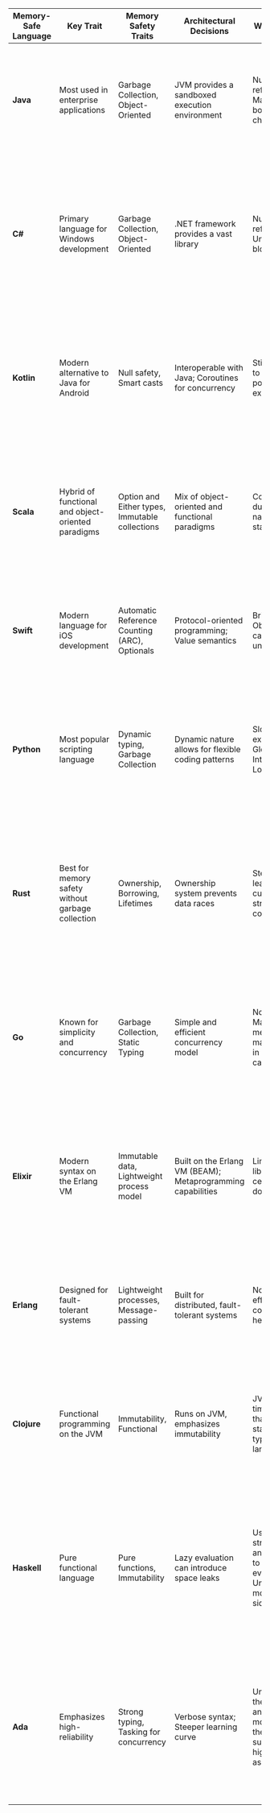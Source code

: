 | Memory-Safe Language | Key Trait                                      | Memory Safety Traits               | Architectural Decisions                                  | Weaknesses                                     | Tips & Tricks                                                                 | Resources                                                                                               | Additional Info                                 | Commonly Converted From | Reason for Conversion                                                                                                                                                       |
|----------------------|------------------------------------------------|------------------------------------|----------------------------------------------------------|------------------------------------------------|------------------------------------------------------------------------------|---------------------------------------------------------------------------------------------------------|-------------------------------------------------|-------------------------|-------------------------------------------------------------------------------------------------------------------------------------------------------------------|
| **Java**             | Most used in enterprise applications           | Garbage Collection, Object-Oriented| JVM provides a sandboxed execution environment           | Null references; Manual array bounds checking  | Use `Optional` to avoid nulls; Favor immutability                             | [Java Tutorials](https://docs.oracle.com/javase/tutorial/), [Effective Java](https://www.oreilly.com/library/view/effective-java/9780134686097/) | Modern versions have enhanced security features | C, C++, COBOL          | Java offers a platform-independent JVM, making it a popular choice for enterprise applications transitioning from legacy systems.                                    |
| **C#**               | Primary language for Windows development       | Garbage Collection, Object-Oriented| .NET framework provides a vast library                    | Null references; Unsafe code blocks             | Use `using` for resource management; Favor LINQ for data manipulation         | [.NET Docs](https://docs.microsoft.com/en-us/dotnet/csharp/), [C# Station](https://csharp-station.com/) | Modern versions support nullable reference types| Visual Basic, C++      | .NET framework provides a vast library and modern features, making it a natural choice for Windows-based applications transitioning from older languages.           |
| **Kotlin**           | Modern alternative to Java for Android         | Null safety, Smart casts           | Interoperable with Java; Coroutines for concurrency       | Still possible to have null pointer exceptions | Use `let`, `apply`, and other scope functions; Understand `val` vs `var`      | [Kotlin Docs](https://kotlinlang.org/docs/home.html), [Kotlin for Java Developers](https://www.coursera.org/learn/kotlin-for-java-developers)                     | Officially supported by Android                 | Java                   | Kotlin is fully interoperable with Java but offers more concise syntax and modern features, making it a popular choice for Android development.                      |
| **Scala**            | Hybrid of functional and object-oriented paradigms | Option and Either types, Immutable collections | Mix of object-oriented and functional paradigms           | Complexity due to hybrid nature; JVM startup time | Use pattern matching extensively; Favor immutability                          | [Scala Docs](https://docs.scala-lang.org/), [Scala Exercises](https://www.scala-exercises.org/)         | Runs on the JVM                                 | Java                   | Scala offers both object-oriented and functional paradigms, making it appealing for Java applications looking to adopt functional programming.                      |
| **Swift**            | Modern language for iOS development            | Automatic Reference Counting (ARC), Optionals | Protocol-oriented programming; Value semantics            | Bridging to Objective-C can introduce unsafety | Use optionals (`?`) to handle potential nil values; Favor value types over reference types | [Swift Docs](https://docs.swift.org/swift-book/), [Hacking with Swift](https://www.hackingwithswift.com/) | Interoperable with Objective-C                  | Objective-C            | Swift offers a more modern and safer syntax than Objective-C, making it the primary choice for iOS development.                                                     |
| **Python**           | Most popular scripting language                | Dynamic typing, Garbage Collection | Dynamic nature allows for flexible coding patterns        | Slower execution; Global Interpreter Lock (GIL)| Use `with` for resource management; Avoid using mutable default arguments     | [Python Docs](https://docs.python.org/3/), [Python Patterns](https://refactoring.guru/design-patterns/python)                                                    | GIL can be a bottleneck for multi-threaded applications | Perl, PHP             | Python's simplicity and vast libraries make it a popular choice for web and scripting tasks transitioning from older scripting languages.                           |
| **Rust**             | Best for memory safety without garbage collection | Ownership, Borrowing, Lifetimes    | Ownership system prevents data races                      | Steeper learning curve due to strict compiler  | Use the borrow checker to your advantage; Understand `String` vs `&str`       | [Rust Book](https://doc.rust-lang.org/book/), [Rust by Example](https://doc.rust-lang.org/rust-by-example/)                                                     | Safe concurrency without a garbage collector    | C, C++                 | Rust's memory safety features without a garbage collector make it appealing for systems programming tasks that require performance and safety.                      |
| **Go**               | Known for simplicity and concurrency           | Garbage Collection, Static Typing  | Simple and efficient concurrency model                    | No generics; Manual memory management in some cases | Use goroutines and channels for concurrency; Understand zero values          | [Go Tour](https://tour.golang.org/welcome/1), [Effective Go](https://golang.org/doc/effective_go)       | Emphasizes simplicity and efficiency            | C, C++                 | Go's simplicity and built-in concurrency make it a choice for backend services transitioning from C/C++ while wanting to maintain performance.                     |
| **Elixir**           | Modern syntax on the Erlang VM                 | Immutable data, Lightweight process model | Built on the Erlang VM (BEAM); Metaprogramming capabilities | Limited libraries for certain domains         | Use `mix` for project management; Understand the importance of processes and messages | [Elixir School](https://elixirschool.com/en/), [Elixir Docs](https://hexdocs.pm/elixir/Kernel.html)    | Phoenix framework for web development           | Ruby, Erlang           | Elixir offers a modern syntax on the Erlang VM, making it appealing for scalable, fault-tolerant systems, especially those transitioning from Ruby on Rails.        |
| **Erlang**           | Designed for fault-tolerant systems            | Lightweight processes, Message-passing | Built for distributed, fault-tolerant systems             | Not as efficient for computation-heavy tasks  | Understand the actor model; Use pattern matching in function heads           | [Erlang Docs](https://erlang.org/doc/), [Learn You Some Erlang](https://learnyousomeerlang.com/)        | OTP framework provides design principles for building applications | Prolog, older telecom languages | Erlang's design for fault-tolerant and distributed systems makes it a choice for telecom and messaging systems.                                                  |
| **Clojure**          | Functional programming on the JVM              | Immutability, Functional          | Runs on JVM, emphasizes immutability                      | JVM startup time; Slower than statically-typed languages | Use transducers for efficient data transformation; Understand persistent data structures | [Clojure for the Brave and True](https://www.braveclojure.com/), [Clojure Docs](https://clojure.org/guides/getting_started) | Emphasizes concurrency without locks            | Java                   | Clojure offers functional programming on the JVM, making it a choice for Java applications looking to adopt functional paradigms.                                   |
| **Haskell**          | Pure functional language                       | Pure functions, Immutability       | Lazy evaluation can introduce space leaks                 | Use strictness annotations to control evaluation; Understand monads for side-effects | [Learn You a Haskell](http://learnyouahaskell.com/), [Real World Haskell](http://book.realworldhaskell.org/) | Garbage collected with no null values           | Java, C++              | Haskell's strong emphasis on pure functional programming is appealing for academic research, complex algorithmic development, and domains where correctness is crucial. |
| **Ada**              | Emphasizes high-reliability                    | Strong typing, Tasking for concurrency | Verbose syntax; Steeper learning curve                   | Understand the package and tasking model; Use the SPARK subset for high assurance | [AdaCore University](https://learn.adacore.com/courses/intro-to-ada/index.html), [Ada Programming Wikibook](https://en.wikibooks.org/wiki/Ada_Programming) | Used in aerospace and defense industries        | Assembly, C, older embedded languages | Ada's focus on safety and reliability makes it a choice for industries like aerospace and defense, where stringent software engineering practices are essential.      |
